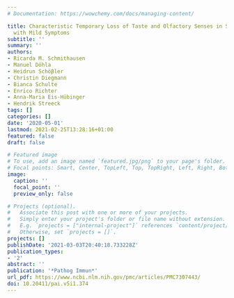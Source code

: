 ```yaml
---
# Documentation: https://wowchemy.com/docs/managing-content/

title: Characteristic Temporary Loss of Taste and Olfactory Senses in SARS-CoV-2-positive-Individuals
  with Mild Symptoms
subtitle: ''
summary: ''
authors:
- Ricarda M. Schmithausen
- Manuel Döhla
- Heidrun Schöβler
- Christin Diegmann
- Bianca Schulte
- Enrico Richter
- Anna-Maria Eis-Hübinger
- Hendrik Streeck
tags: []
categories: []
date: '2020-05-01'
lastmod: 2021-02-25T13:28:16+01:00
featured: false
draft: false

# Featured image
# To use, add an image named `featured.jpg/png` to your page's folder.
# Focal points: Smart, Center, TopLeft, Top, TopRight, Left, Right, BottomLeft, Bottom, BottomRight.
image:
  caption: ''
  focal_point: ''
  preview_only: false

# Projects (optional).
#   Associate this post with one or more of your projects.
#   Simply enter your project's folder or file name without extension.
#   E.g. `projects = ["internal-project"]` references `content/project/deep-learning/index.md`.
#   Otherwise, set `projects = []`.
projects: []
publishDate: '2021-03-03T20:40:18.733228Z'
publication_types:
- '2'
abstract: ''
publication: '*Pathog Immun*'
url_pdf: https://www.ncbi.nlm.nih.gov/pmc/articles/PMC7307443/
doi: 10.20411/pai.v5i1.374
---
```

